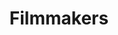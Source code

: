 ---
title: Filmmakers
crosslinks:
- youtubefactsbot
- youtubot
- cinematography
- videography
- movies
- Screenwriting
- livven
- ProduceMyScript
- u_imguralbumbot
- autotldr
- TrueFilm
- acting
- anti_gif_bot
- videos
- horror
- vfx
- AudioPost
- IAmA
- editors
- PanasonicG7
---